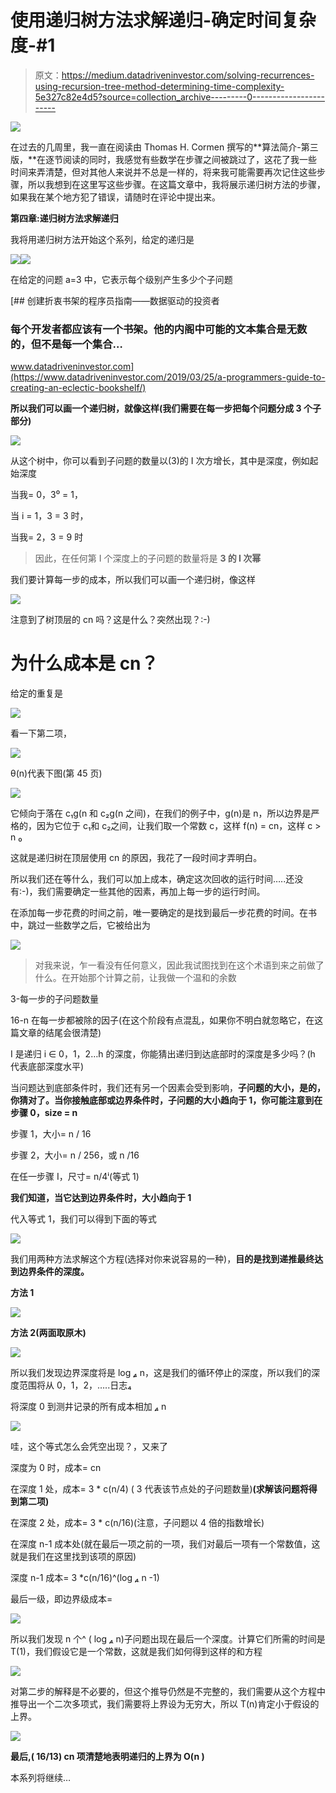 # 使用递归树方法求解递归-确定时间复杂度-#1

> 原文：<https://medium.datadriveninvestor.com/solving-recurrences-using-recursion-tree-method-determining-time-complexity-5e327c82e4d5?source=collection_archive---------0----------------------->

[![](img/45a133123f79e9dc02665a38f15f7e02.png)](http://www.track.datadriveninvestor.com/1B9E)

在过去的几周里，我一直在阅读由 Thomas H. Cormen 撰写的**算法简介-第三版，**在逐节阅读的同时，我感觉有些数学在步骤之间被跳过了，这花了我一些时间来弄清楚，但对其他人来说并不总是一样的，将来我可能需要再次记住这些步骤，所以我想到在这里写这些步骤。在这篇文章中，我将展示递归树方法的步骤，如果我在某个地方犯了错误，请随时在评论中提出来。

**第四章:递归树方法求解递归**

我将用递归树方法开始这个系列，给定的递归是

![](img/866da13eed6072473677a73b09dfcb0c.png)![](img/2821004f387cc494fdc6ffaea4148160.png)

在给定的问题 a=3 中，它表示每个级别产生多少个子问题

[](https://www.datadriveninvestor.com/2019/03/25/a-programmers-guide-to-creating-an-eclectic-bookshelf/) [## 创建折衷书架的程序员指南——数据驱动的投资者

### 每个开发者都应该有一个书架。他的内阁中可能的文本集合是无数的，但不是每一个集合…

www.datadriveninvestor.com](https://www.datadriveninvestor.com/2019/03/25/a-programmers-guide-to-creating-an-eclectic-bookshelf/) 

**所以我们可以画一个递归树，就像这样(我们需要在每一步把每个问题分成 3 个子部分)**

![](img/383604798b8a1ecafb42f4fec4dbd387.png)

从这个树中，你可以看到子问题的数量以(3)的 I 次方增长，其中是深度，例如起始深度

当我= 0，3⁰ = 1，

当 i = 1，3 = 3 时，

当我= 2，3 = 9 时

> 因此，在任何第 I 个深度上的子问题的数量将是 **3 的 I 次幂**

我们要计算每一步的成本，所以我们可以画一个递归树，像这样

![](img/96ab631ff176eb5af069e1d41af94605.png)

注意到了树顶层的 cn 吗？这是什么？突然出现？:-)

# **为什么成本是 cn？**

给定的重复是

![](img/5e3c68459947ab224efbb326ec8c1d51.png)

看一下第二项，

![](img/8be7fd1544e635389b3a69210b67fe98.png)

θ(n)代表下图(第 45 页)

![](img/19fe4226cd53da422c3682c67232cac6.png)

它倾向于落在 c₁g(n 和 c₂g(n 之间)，在我们的例子中，g(n)是 n，所以边界是严格的，因为它位于 c₁和 c₂之间，让我们取一个常数 c，这样 f(n) = cn，这样 c > n ₀

这就是递归树在顶层使用 cn 的原因，我花了一段时间才弄明白。

所以我们还在等什么，我们可以加上成本，确定这次回收的运行时间…..还没有:-)，我们需要确定一些其他的因素，再加上每一步的运行时间。

在添加每一步花费的时间之前，唯一要确定的是找到最后一步花费的时间。在书中，跳过一些数学之后，它被给出为

![](img/e79923f7aa9a69595b36256f00cbff06.png)

> 对我来说，乍一看没有任何意义，因此我试图找到在这个术语到来之前做了什么。在开始那个计算之前，让我做一个温和的余数

3-每一步的子问题数量

16-n 在每一步都被除的因子(在这个阶段有点混乱，如果你不明白就忽略它，在这篇文章的结尾会很清楚)

I 是递归 i ∈ 0，1，2…h 的深度，你能猜出递归到达底部时的深度是多少吗？(h 代表底部深度水平)

当问题达到底部条件时，我们还有另一个因素会受到影响，**子问题的大小，是的，你猜对了。当你接触底部或边界条件时，子问题的大小趋向于 1，你可能注意到在步骤 0，size = n**

步骤 1，大小= n / 16

步骤 2，大小= n / 256，或 n /16

在任一步骤 I，尺寸= n/4ⁱ(等式 1)

**我们知道，当它达到边界条件时，大小趋向于 1**

代入等式 1，我们可以得到下面的等式

![](img/2e5408e318d1da1e23b7dd7ca6ca3e70.png)

我们用两种方法求解这个方程(选择对你来说容易的一种)，**目的是找到递推最终达到边界条件的深度。**

**方法 1**

![](img/d5d145a67ea439f8378b84fe0e82e6a0.png)

**方法 2(两面取原木)**

![](img/ba6f29c0b2612f5638d6593988465b89.png)

所以我们发现边界深度将是 log [₄](https://www.compart.com/en/unicode/U+2084) n，这是我们的循环停止的深度，所以我们的深度范围将从 0，1，2，…..日志₄

将深度 0 到测井记录的所有成本相加 [₄](https://www.compart.com/en/unicode/U+2084) n

![](img/9a037cf7c4de3a4e7f05be17289867ba.png)

哇，这个等式怎么会凭空出现？，又来了

深度为 0 时，成本= cn

在深度 1 处，成本= 3 * c(n/4) ( 3 代表该节点处的子问题数量)**(求解该问题将得到第二项)**

在深度 2 处，成本= 3 * c(n/16)(注意，子问题以 4 倍的指数增长)

在深度 n-1 成本处(就在最后一项之前的一项，我们对最后一项有一个常数值，这就是我们在这里找到该项的原因)

深度 n-1 成本= 3 *c(n/16)^(log [₄](https://www.compart.com/en/unicode/U+2084) n -1)

最后一级，即边界级成本=

![](img/63dc2db123d9ff2e2f3caa033cf19df9.png)

所以我们发现 n 个^ ( log [₄](https://www.compart.com/en/unicode/U+2084) n)子问题出现在最后一个深度。计算它们所需的时间是 T(1)，我们假设它是一个常数，这就是我们如何得到这样的和方程

![](img/bf7dcdc80c52854b1b2129fd4ea52b4c.png)

对第二步的解释是不必要的，但这个推导仍然是不完整的，我们需要从这个方程中推导出一个二次多项式，我们需要将上界设为无穷大，所以 T(n)肯定小于假设的上界。

![](img/78db48c017c953d6d9cba121c07d2cd5.png)

**最后,( 16/13) cn 项清楚地表明递归的上界为 O(n )**

本系列将继续…